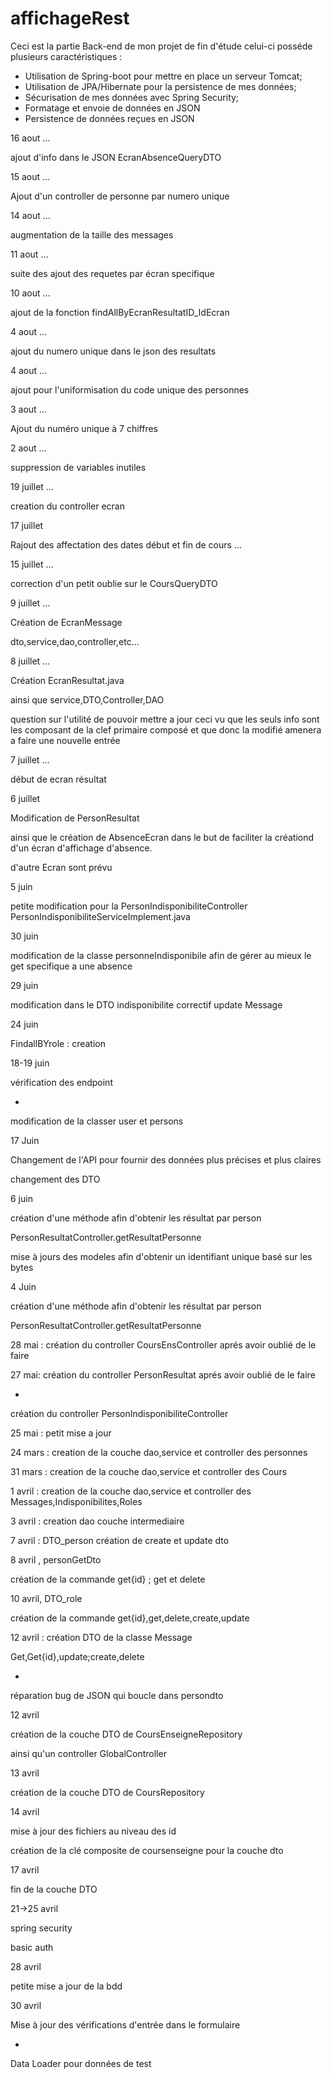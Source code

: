 # affichageRest


Ceci est la partie Back-end de mon projet de fin d'étude celui-ci posséde plusieurs caractéristiques : 

- Utilisation de Spring-boot pour mettre en place un serveur Tomcat; 
- Utilisation de JPA/Hibernate pour la persistence de mes données;
- Sécurisation de mes données avec Spring Security;
- Formatage et envoie de données en JSON
- Persistence de données reçues en JSON





























16 aout …

ajout d'info dans le JSON EcranAbsenceQueryDTO

15 aout …

Ajout d'un controller de personne par numero unique

14 aout …

augmentation de la taille des messages


11 aout …

suite des ajout des requetes par écran specifique

10 aout …

ajout de la fonction findAllByEcranResultatID_IdEcran

4 aout …

ajout du numero unique dans le json des resultats

4 aout …

ajout pour l'uniformisation du code unique des personnes

3 aout …

Ajout du numéro unique à 7 chiffres

2 aout …

suppression de variables inutiles

19 juillet …

creation du controller ecran

17 juillet

Rajout des affectation des dates début et fin de cours …


15 juillet …

correction d'un petit oublie sur le CoursQueryDTO

9 juillet …

Création de EcranMessage

dto,service,dao,controller,etc...

8 juillet …

Création EcranResultat.java

ainsi que service,DTO,Controller,DAO

question sur l'utilité de pouvoir mettre a jour ceci vu que les seuls info sont les composant de la clef 
primaire composé et que donc la modifié amenera a faire une nouvelle entrée

7 juillet …

début de ecran résultat


6 juillet 

Modification de PersonResultat

ainsi que le création de AbsenceEcran dans le but de faciliter la créationd d'un écran d'affichage d'absence.

d'autre Ecran sont prévu

5 juin

petite modification pour la PersonIndisponibiliteController
PersonIndisponibiliteServiceImplement.java

30 juin

modification de la classe personneIndisponibile afin de gérer au mieux le get specifique a une absence

29 juin

modification dans le DTO indisponibilite
correctif update Message

24 juin

FindallBYrole : creation

18-19 juin

vérification des endpoint

+

modification de la classer user et persons

17 Juin

Changement de l'API pour fournir des données plus précises et plus claires

changement des DTO

6 juin

création d'une méthode afin d'obtenir les résultat par person

PersonResultatController.getResultatPersonne

mise à jours des modeles afin d'obtenir un identifiant unique basé sur les bytes


4 Juin

création d'une méthode afin d'obtenir les résultat par person

PersonResultatController.getResultatPersonne

28 mai : création du controller CoursEnsController aprés avoir oublié de le faire 

27 mai: création du controller PersonResultat aprés avoir oublié de le faire

+

création du controller PersonIndisponibiliteController

25 mai : petit mise a jour

24 mars : creation de la couche dao,service et controller des personnes

31 mars : creation de la couche dao,service et controller des Cours

1 avril :  creation de la couche dao,service et controller des Messages,Indisponibilites,Roles

3 avril : creation dao couche intermediaire

7 avril : DTO_person 
création de create et update dto

8 avril , personGetDto

création de la commande get{id} ; get et delete

10 avril, DTO_role

création de la commande get{id},get,delete,create,update

12 avril : création DTO de la classe Message

Get,Get{id},update;create,delete

+

réparation bug de JSON qui boucle dans persondto

12 avril

création de la couche DTO de CoursEnseigneRepository

ainsi qu'un controller GlobalController

13 avril

création de la couche DTO de CoursRepository

14 avril

mise à jour des fichiers au niveau des id

création de la clé composite de coursenseigne pour la couche dto

17 avril

fin de la couche DTO


21->25 avril

spring security

basic auth

28 avril

petite mise a jour de la bdd

30 avril

Mise à jour des vérifications d'entrée dans le formulaire

+

Data Loader pour données de test


